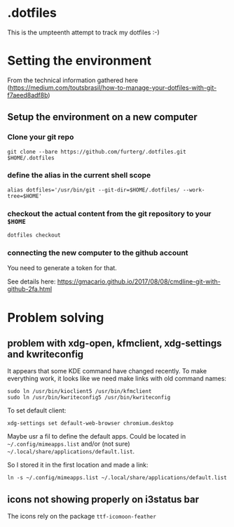 # .dotfiles

This is the umpteenth attempt to track my dotfiles :-)

# Setting the environment

From the technical information gathered here (https://medium.com/toutsbrasil/how-to-manage-your-dotfiles-with-git-f7aeed8adf8b)

## Setup the environment on a new computer

### Clone your git repo

`git clone --bare https://github.com/furterg/.dotfiles.git $HOME/.dotfiles`

### define the alias in the current shell scope

`alias dotfiles='/usr/bin/git --git-dir=$HOME/.dotfiles/ --work-tree=$HOME'`

### checkout the actual content from the git repository to your `$HOME`

`dotfiles checkout`

### connecting the new computer to the github account

You need to generate a token for that.

See details here: https://gmacario.github.io/2017/08/08/cmdline-git-with-github-2fa.html

# Problem solving

## problem with xdg-open, kfmclient, xdg-settings and kwriteconfig

It appears that some KDE command have changed recently. To make everything work, it looks like we need make links with old command names:

```
sudo ln /usr/bin/kioclient5 /usr/bin/kfmclient
sudo ln /usr/bin/kwriteconfig5 /usr/bin/kwriteconfig
```
To set default client:
```
xdg-settings set default-web-browser chromium.desktop
```

Maybe usr a fil to define the default apps. Could be located in `~/.config/mimeapps.list` and/or (not sure) `~/.local/share/applications/default.list`.

So I stored it in the first location and made a link:
```
ln -s ~/.config/mimeapps.list ~/.local/share/applications/default.list
```
## icons not showing properly on i3status bar

The icons rely on the package `ttf-icomoon-feather`


